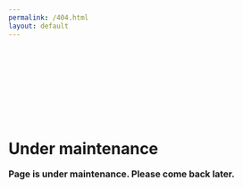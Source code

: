 ```yaml
---
permalink: /404.html
layout: default
---
```

<head>
  <style>
.animation{
  margin-top:20%;
  display:inline-block;
  margin-bottom:5%;
}

h1{
  font-size:32px;
  font-weight:400;
  text-transform:uppercase;
  margin:0;
}
p{
  font-size:16px;
  font-weight:700;
  margin:0;
}

a{
  color: #f6921e;
  font-weight: bold;
  text-decoration: none;
  margin-left:5px;
}

.one, .two, .three {
  display:block;
  float:left;
}

.one {
  background: url('data:image/svg+xml,%3Csvg%20version%3D%221.1%22%0A%09%20xmlns%3D%22http%3A%2F%2Fwww.w3.org%2F2000%2Fsvg%22%20xmlns%3Axlink%3D%22http%3A%2F%2Fwww.w3.org%2F1999%2Fxlink%22%20xmlns%3Aa%3D%22http%3A%2F%2Fns.adobe.com%2FAdobeSVGViewerExtensions%2F3.0%2F%22%0A%09%20x%3D%220px%22%20y%3D%220px%22%20width%3D%2281px%22%20height%3D%2280.5px%22%20viewBox%3D%220%200%2081%2080.5%22%20style%3D%22overflow%3Ascroll%3Benable-background%3Anew%200%200%2081%2080.5%3B%22%0A%09%20xml%3Aspace%3D%22preserve%22%3E%0A%3Cstyle%20type%3D%22text%2Fcss%22%3E%0A%09.st0%7Bfill%3A%23383838%3B%7D%0A%3C%2Fstyle%3E%0A%3Cdefs%3E%0A%3C%2Fdefs%3E%0A%3Cpath%20class%3D%22st0%22%20d%3D%22M30.3%2C68.2c1.2%2C0.2%2C2.3%2C0.9%2C3.8%2C1.2c1.6%2C0.3%2C2.7%2C0.6%2C4%2C0.4l4.9%2C9.6c0.6%2C0.9%2C1.4%2C1.1%2C2.3%2C0.9l15.3-4.9%0A%09c0.5-0.3%2C1-1%2C0.9-2.3l-1.8-10.6c2-1.6%2C3.6-3.7%2C5.3-5.8l10.5%2C0.6c1.1%2C0.6%2C2.1-0.4%2C2.3-1.1L81%2C40.7c0.2-0.8-0.4-2.1-1.1-2.3l-10.2-3.8%0A%09c-0.3-2.5-1.4-4.8-2.5-7.5l5.9-8.5c0.6-1.1%2C0.4-1.9-0.2-2.9l-12-10.7c-0.3-0.5-1.6-0.3-2.5%2C0.3l-8%2C6.9c-1.2-0.2-2.3-0.9-3.8-1.2%0A%09c-1.6-0.3-2.7-0.6-4-0.4L37.7%2C1c-0.6-0.9-1.4-1.1-2.3-0.9L20.1%2C5c-0.5%2C0.3-1%2C1-0.9%2C2.3l1.8%2C10.6c-2%2C1.6-3.6%2C3.7-5.3%2C5.8L5.3%2C23%0A%09c-0.8-0.2-1.7%2C0.4-2%2C1.6L0%2C40.2c-0.2%2C0.8%2C0.4%2C2.1%2C1.1%2C2.3l9.8%2C3.7c0.7%2C2.6%2C1.4%2C5.2%2C2.5%2C7.5l-6%2C8.9c-0.6%2C0.7-0.4%2C2%2C0.3%2C2.5l12%2C10.7%0A%09c0.7%2C0.5%2C1.9%2C0.8%2C2.4%2C0.1L30.3%2C68.2z%20M26.7%2C37.3c1.6-7.4%2C9.1-12.3%2C16.5-10.8S55.6%2C35.7%2C54%2C43.1c-1.6%2C7.4-9.1%2C12.3-16.5%2C10.7%0A%09C30.1%2C52.3%2C25.1%2C44.7%2C26.7%2C37.3L26.7%2C37.3z%22%2F%3E%0A%3C%2Fsvg%3E');
  width:80px;
  height:80px;
  background-size:100% 100%;
  background-repeat:no-repeat;
  margin-top:-10px;
  margin-right:8px;
}

.two {
  background: url('data:image/svg+xml,%3Csvg%20version%3D%221.1%22%0A%09%20xmlns%3D%22http%3A%2F%2Fwww.w3.org%2F2000%2Fsvg%22%20xmlns%3Axlink%3D%22http%3A%2F%2Fwww.w3.org%2F1999%2Fxlink%22%20xmlns%3Aa%3D%22http%3A%2F%2Fns.adobe.com%2FAdobeSVGViewerExtensions%2F3.0%2F%22%0A%09%20x%3D%220px%22%20y%3D%220px%22%20width%3D%22103px%22%20height%3D%22103.7px%22%20viewBox%3D%220%200%20103%20103.7%22%0A%09%20style%3D%22overflow%3Ascroll%3Benable-background%3Anew%200%200%20103%20103.7%3B%22%20xml%3Aspace%3D%22preserve%22%3E%0A%3Cstyle%20type%3D%22text%2Fcss%22%3E%0A%09.st0%7Bfill%3A%23F6921E%3B%7D%0A%3C%2Fstyle%3E%0A%3Cdefs%3E%0A%3C%2Fdefs%3E%0A%3Cpath%20class%3D%22st0%22%20d%3D%22M87.3%2C64.8c0.3-1.5%2C1.1-2.9%2C1.6-4.9c0.4-2%2C0.7-3.5%2C0.5-5.1l12.3-6.3c1.2-0.8%2C1.4-1.8%2C1.1-2.9l-6.3-19.6%0A%09c-0.4-0.6-1.3-1.3-2.9-1.1l-13.5%2C2.3c-2.1-2.5-4.7-4.7-7.4-6.8l0.8-13.4C74.3%2C5.8%2C73%2C4.5%2C72%2C4.3L52.1%2C0c-1-0.2-2.7%2C0.5-2.9%2C1.5%0A%09l-4.8%2C13c-3.2%2C0.4-6.1%2C1.8-9.5%2C3.2l-10.9-7.5c-1.4-0.8-2.5-0.5-3.7%2C0.3L6.5%2C25.8c-0.6%2C0.4-0.4%2C2%2C0.4%2C3.2l8.8%2C10.2%0A%09c-0.3%2C1.5-1.1%2C2.9-1.5%2C4.9c-0.4%2C2-0.7%2C3.5-0.6%2C5.1L1.2%2C55.4c-1.2%2C0.8-1.4%2C1.8-1.1%2C2.9l6.3%2C19.6c0.4%2C0.6%2C1.3%2C1.3%2C2.9%2C1.1l13.5-2.3%0A%09c2.1%2C2.5%2C4.7%2C4.7%2C7.4%2C6.8l-0.8%2C13.4c-0.2%2C1%2C0.6%2C2.2%2C2.1%2C2.5l20%2C4.2c1%2C0.2%2C2.7-0.5%2C2.9-1.5l4.7-12.6c3.3-0.9%2C6.6-1.7%2C9.5-3.2L80.1%2C94%0A%09c0.9%2C0.7%2C2.5%2C0.5%2C3.2-0.4L97%2C78.3c0.7-0.9%2C1-2.4%2C0.1-3.1L87.3%2C64.8z%20M47.8%2C69.5C38.3%2C67.5%2C32%2C57.8%2C34%2C48.3%0A%09c2-9.5%2C11.7-15.8%2C21.2-13.8c9.5%2C2%2C15.7%2C11.7%2C13.7%2C21.2C66.9%2C65.2%2C57.3%2C71.5%2C47.8%2C69.5L47.8%2C69.5z%22%2F%3E%0A%3C%2Fsvg%3E');
  width:100px;
  height:100px;
  background-size:100% 100%;
  background-repeat:no-repeat;
}

/* pap */
/*
.two {
  background: url('data:image/svg+xml,%3Csvg%20version%3D%221.1%22%0A%09%20xmlns%3D%22http%3A%2F%2Fwww.w3.org%2F2000%2Fsvg%22%20xmlns%3Axlink%3D%22http%3A%2F%2Fwww.w3.org%2F1999%2Fxlink%22%20xmlns%3Aa%3D%22http%3A%2F%2Fns.adobe.com%2FAdobeSVGViewerExtensions%2F3.0%2F%22%0A%09%20x%3D%220px%22%20y%3D%220px%22%20width%3D%22103px%22%20height%3D%22103.7px%22%20viewBox%3D%220%200%20103%20103.7%22%0A%09%20style%3D%22overflow%3Ascroll%3Benable-background%3Anew%200%200%20103%20103.7%3B%22%20xml%3Aspace%3D%22preserve%22%3E%0A%3Cstyle%20type%3D%22text%2Fcss%22%3E%0A%09.st0%7Bfill%3A%235197d6%3B%7D%0A%3C%2Fstyle%3E%0A%3Cdefs%3E%0A%3C%2Fdefs%3E%0A%3Cpath%20class%3D%22st0%22%20d%3D%22M87.3%2C64.8c0.3-1.5%2C1.1-2.9%2C1.6-4.9c0.4-2%2C0.7-3.5%2C0.5-5.1l12.3-6.3c1.2-0.8%2C1.4-1.8%2C1.1-2.9l-6.3-19.6%0A%09c-0.4-0.6-1.3-1.3-2.9-1.1l-13.5%2C2.3c-2.1-2.5-4.7-4.7-7.4-6.8l0.8-13.4C74.3%2C5.8%2C73%2C4.5%2C72%2C4.3L52.1%2C0c-1-0.2-2.7%2C0.5-2.9%2C1.5%0A%09l-4.8%2C13c-3.2%2C0.4-6.1%2C1.8-9.5%2C3.2l-10.9-7.5c-1.4-0.8-2.5-0.5-3.7%2C0.3L6.5%2C25.8c-0.6%2C0.4-0.4%2C2%2C0.4%2C3.2l8.8%2C10.2%0A%09c-0.3%2C1.5-1.1%2C2.9-1.5%2C4.9c-0.4%2C2-0.7%2C3.5-0.6%2C5.1L1.2%2C55.4c-1.2%2C0.8-1.4%2C1.8-1.1%2C2.9l6.3%2C19.6c0.4%2C0.6%2C1.3%2C1.3%2C2.9%2C1.1l13.5-2.3%0A%09c2.1%2C2.5%2C4.7%2C4.7%2C7.4%2C6.8l-0.8%2C13.4c-0.2%2C1%2C0.6%2C2.2%2C2.1%2C2.5l20%2C4.2c1%2C0.2%2C2.7-0.5%2C2.9-1.5l4.7-12.6c3.3-0.9%2C6.6-1.7%2C9.5-3.2L80.1%2C94%0A%09c0.9%2C0.7%2C2.5%2C0.5%2C3.2-0.4L97%2C78.3c0.7-0.9%2C1-2.4%2C0.1-3.1L87.3%2C64.8z%20M47.8%2C69.5C38.3%2C67.5%2C32%2C57.8%2C34%2C48.3%0A%09c2-9.5%2C11.7-15.8%2C21.2-13.8c9.5%2C2%2C15.7%2C11.7%2C13.7%2C21.2C66.9%2C65.2%2C57.3%2C71.5%2C47.8%2C69.5L47.8%2C69.5z%22%2F%3E%0A%3C%2Fsvg%3E');
  width:100px;
  height:100px;
  background-size:100% 100%;
  background-repeat:no-repeat;
}
*/
/* pap */

.three {
  background: url('data:image/svg+xml,%3Csvg%20version%3D%221.1%22%0A%09%20xmlns%3D%22http%3A%2F%2Fwww.w3.org%2F2000%2Fsvg%22%20xmlns%3Axlink%3D%22http%3A%2F%2Fwww.w3.org%2F1999%2Fxlink%22%20xmlns%3Aa%3D%22http%3A%2F%2Fns.adobe.com%2FAdobeSVGViewerExtensions%2F3.0%2F%22%0A%09%20x%3D%220px%22%20y%3D%220px%22%20width%3D%2281px%22%20height%3D%2280.5px%22%20viewBox%3D%220%200%2081%2080.5%22%20style%3D%22overflow%3Ascroll%3Benable-background%3Anew%200%200%2081%2080.5%3B%22%0A%09%20xml%3Aspace%3D%22preserve%22%3E%0A%3Cstyle%20type%3D%22text%2Fcss%22%3E%0A%09.st0%7Bfill%3A%23383838%3B%7D%0A%3C%2Fstyle%3E%0A%3Cdefs%3E%0A%3C%2Fdefs%3E%0A%3Cpath%20class%3D%22st0%22%20d%3D%22M30.3%2C68.2c1.2%2C0.2%2C2.3%2C0.9%2C3.8%2C1.2c1.6%2C0.3%2C2.7%2C0.6%2C4%2C0.4l4.9%2C9.6c0.6%2C0.9%2C1.4%2C1.1%2C2.3%2C0.9l15.3-4.9%0A%09c0.5-0.3%2C1-1%2C0.9-2.3l-1.8-10.6c2-1.6%2C3.6-3.7%2C5.3-5.8l10.5%2C0.6c1.1%2C0.6%2C2.1-0.4%2C2.3-1.1L81%2C40.7c0.2-0.8-0.4-2.1-1.1-2.3l-10.2-3.8%0A%09c-0.3-2.5-1.4-4.8-2.5-7.5l5.9-8.5c0.6-1.1%2C0.4-1.9-0.2-2.9l-12-10.7c-0.3-0.5-1.6-0.3-2.5%2C0.3l-8%2C6.9c-1.2-0.2-2.3-0.9-3.8-1.2%0A%09c-1.6-0.3-2.7-0.6-4-0.4L37.7%2C1c-0.6-0.9-1.4-1.1-2.3-0.9L20.1%2C5c-0.5%2C0.3-1%2C1-0.9%2C2.3l1.8%2C10.6c-2%2C1.6-3.6%2C3.7-5.3%2C5.8L5.3%2C23%0A%09c-0.8-0.2-1.7%2C0.4-2%2C1.6L0%2C40.2c-0.2%2C0.8%2C0.4%2C2.1%2C1.1%2C2.3l9.8%2C3.7c0.7%2C2.6%2C1.4%2C5.2%2C2.5%2C7.5l-6%2C8.9c-0.6%2C0.7-0.4%2C2%2C0.3%2C2.5l12%2C10.7%0A%09c0.7%2C0.5%2C1.9%2C0.8%2C2.4%2C0.1L30.3%2C68.2z%20M26.7%2C37.3c1.6-7.4%2C9.1-12.3%2C16.5-10.8S55.6%2C35.7%2C54%2C43.1c-1.6%2C7.4-9.1%2C12.3-16.5%2C10.7%0A%09C30.1%2C52.3%2C25.1%2C44.7%2C26.7%2C37.3L26.7%2C37.3z%22%2F%3E%0A%3C%2Fsvg%3E');
  width:80px;
  height:80px;
  background-size:100% 100%;
  background-repeat:no-repeat;
  margin-top:-50px;
  margin-left:-10px;
}

@keyframes spin-one {
  0% {
    -webkit-transform: rotate(0deg);
    transform: rotate(0deg);
  }
  100% {
    -webkit-transform: rotate(-359deg) ;
    transform: rotate(-359deg) ;
  }
}

.spin-one {
  -webkit-animation: spin-one 1.5s infinite linear;
  animation: spin-one 1.5s infinite linear;
}

@keyframes spin-two {
  0% {
    -webkit-transform: rotate(0deg);
    transform: rotate(0deg);
  }
  100% {
    -webkit-transform: rotate(-359deg);
    transform: rotate(359deg);
  }
}

.spin-two {
  -webkit-animation: spin-two 2s infinite linear;
  animation: spin-two 2s infinite linear;
}
  </style>
</head>
<link href="https://fonts.googleapis.com/css?family=Noto+Sans:400,700" rel="stylesheet">
<div>
    <div class="animation">
     <div class="one spin-one"></div>
     <div class="two spin-two"></div>
     <div class="three spin-one"></div>
    </div>
  <h1>Under maintenance</h1>
  <p>Page is under maintenance.  Please come back later.</p>
</div>
